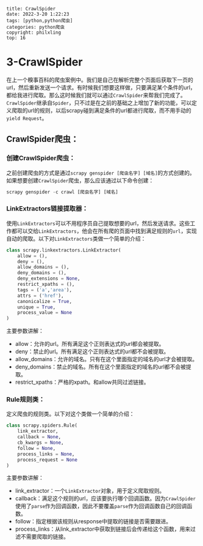 ```
title: CrawlSpider
date: 2022-3-20 1:22:23
tags: [python,python爬虫]
categories: python爬虫
copyright: philxling
top: 16
```

# 3-CrawlSpider

在上一个糗事百科的爬虫案例中。我们是自己在解析完整个页面后获取下一页的url，然后重新发送一个请求。有时候我们想要这样做，只要满足某个条件的url，都给我进行爬取。那么这时候我们就可以通过`CrawlSpider`来帮我们完成了。`CrawlSpider`继承自`Spider`，只不过是在之前的基础之上增加了新的功能，可以定义爬取的url的规则，以后scrapy碰到满足条件的url都进行爬取，而不用手动的`yield Request`。

## CrawlSpider爬虫：

### 创建CrawlSpider爬虫：

之前创建爬虫的方式是通过`scrapy genspider [爬虫名字] [域名]`的方式创建的。如果想要创建`CrawlSpider`爬虫，那么应该通过以下命令创建：

```python
scrapy genspider -c crawl [爬虫名字] [域名]
```

### LinkExtractors链接提取器：

使用`LinkExtractors`可以不用程序员自己提取想要的url，然后发送请求。这些工作都可以交给`LinkExtractors`，他会在所有爬的页面中找到满足规则的`url`，实现自动的爬取。以下对`LinkExtractors`类做一个简单的介绍：

```python
class scrapy.linkextractors.LinkExtractor(
    allow = (),
    deny = (),
    allow_domains = (),
    deny_domains = (),
    deny_extensions = None,
    restrict_xpaths = (),
    tags = ('a','area'),
    attrs = ('href'),
    canonicalize = True,
    unique = True,
    process_value = None
)
```

主要参数讲解：

- allow：允许的url。所有满足这个正则表达式的url都会被提取。
- deny：禁止的url。所有满足这个正则表达式的url都不会被提取。
- allow_domains：允许的域名。只有在这个里面指定的域名的url才会被提取。
- deny_domains：禁止的域名。所有在这个里面指定的域名的url都不会被提取。
- restrict_xpaths：严格的xpath。和allow共同过滤链接。

### Rule规则类：

定义爬虫的规则类。以下对这个类做一个简单的介绍：

```python
class scrapy.spiders.Rule(
    link_extractor, 
    callback = None, 
    cb_kwargs = None, 
    follow = None, 
    process_links = None, 
    process_request = None
)
```

主要参数讲解：

- link_extractor：一个`LinkExtractor`对象，用于定义爬取规则。
- callback：满足这个规则的url，应该要执行哪个回调函数。因为`CrawlSpider`使用了`parse`作为回调函数，因此不要覆盖`parse`作为回调函数自己的回调函数。
- follow：指定根据该规则从response中提取的链接是否需要跟进。
- process_links：从link_extractor中获取到链接后会传递给这个函数，用来过滤不需要爬取的链接。